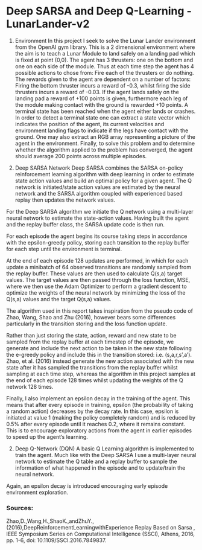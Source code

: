 # Deep SARSA and Deep Q-Learning - LunarLander-v2

1) Environment
In this project I seek to solve the Lunar Lander environment from the OpenAI gym library. This is a 2 dimensional environment where the aim is to teach a Lunar Module to land safely on a landing pad which is fixed at point (0,0). The agent has 3 thrusters: one on the bottom and one on each side of the module. Thus at each time step the agent has 4 possible actions to chose from: Fire each of the thrusters or do nothing. The rewards given to the agent are dependent on a number of factors: Firing the bottom thruster incurs a reward of -0.3, whilst firing the side thrusters incurs a reward of -0.03. If the agent lands safely on the landing pad a reward of +100 points is given, furthermore each leg of the module making contact with the ground is rewarded +10 points. A terminal state has been reached when the agent either lands or crashes. In order to detect a terminal state one can extract a state vector which indicates the position of the agent, its current velocities and environment landing flags to indicate if the legs have contact with the ground. One may also extract an RGB array representing a picture of the agent in the environment. Finally, to solve this problem and to determine whether the algorithm applied to the problem has converged, the agent should average 200 points across multiple episodes.

3) Deep SARSA Network
Deep SARSA combines the SARSA on-policy reinforcement learning algorithm with deep learning in order to estimate state action values and build an optimal policy for a given agent. The Q network is initiated/state action values are estimated by the neural network and the SARSA algorithm coupled with experienced based replay then updates the network values.

For the Deep SARSA algorithm we initiate the Q network using a multi-layer neural network to estimate the state-action values. Having built the agent and the replay buffer class, the SARSA update code is then run. 

For each episode the agent begins its course taking steps in accordance with the epsilon-greedy policy, storing each transition to the replay buffer for each step until the environment is terminal. 

At the end of each episode 128 updates are performed, in which for each update a minibatch of 64 observed transitions are randomly sampled from the replay buffer. These values are then used to calculate Q(s,a) target values. The target values are then passed through the loss function, MSE, where we then use the Adam Optimizer to perform a gradient descent to optimize the weights of the neural network by minimizing the loss of the Q(s,a) values and the target Q(s,a) values.

The algorithm used in this report takes inspiration from the pseudo code of Zhao, Wang, Shao and Zhu (2016), however bears some differences particularly in the transition storing and the loss function update. 

Rather than just storing the state, action, reward and new state to be sampled from the replay buffer at each timestep of the episode, we generate and include the next action to be taken in the new state following the e-greedy policy and include this in the transition stored: i.e. (s,a,r,s’,a’). Zhao, et al. (2016) instead generate the new action associated with the new state after it has sampled the transitions from the replay buffer whilst sampling at each time step, whereas the algorithm in this project samples at the end of each episode 128 times whilst updating the weights of the Q network 128 times.

Finally, I also implement an epsilon decay in the training of the agent. This means that after every episode in training, epsilon (the probability of taking a random action) decreases by the decay rate. In this case, epsilon is initiated  at value 1 (making the policy completely random) and is reduced by 0.5% after every episode until it reaches 0.2, where it remains constant. This is to encourage exploratory actions from the agent in earlier episodes to speed up the agent’s learning.

2) Deep Q-Network (DQN) 
A basic Q Learning algorithm is implemented to train the agent. Much like with the Deep SARSA I use a multi-layer neural network to estimate the Q table and a replay buffer to sample the information of what happened in the episode and to update/train the neural network. 

Again, an epsilon decay is introduced encouraging early episode environment exploration.



### Sources:

Zhao,D.,Wang,H.,ShaoK.,andZhuY.,(2016),DeepReinforcementLearningwithExperience Replay Based on Sarsa , IEEE Symposium Series on Computational Intelligence (SSCI), Athens, 2016, pp. 1-6, doi: 10.1109/SSCI.2016.7849837.
